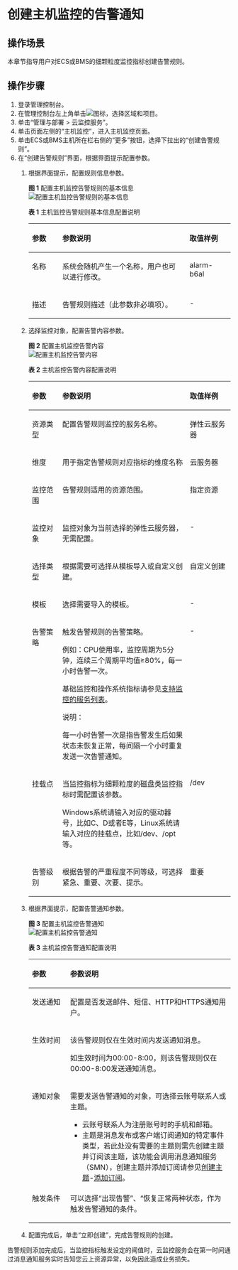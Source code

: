 # 创建主机监控的告警通知<a name="zh-cn_topic_0093338830"></a>

## 操作场景<a name="section66211028816"></a>

本章节指导用户对ECS或BMS的细颗粒度监控指标创建告警规则。

## 操作步骤<a name="section1754824010510"></a>

1.  登录管理控制台。
2.  在管理控制台左上角单击![](figures/icon-region.png)图标，选择区域和项目。
3.  单击“管理与部署 \> 云监控服务”。
4.  单击页面左侧的“主机监控”，进入主机监控页面。
5.  单击ECS或BMS主机所在栏右侧的“更多”按钮，选择下拉出的“创建告警规则”。
6.  在“创建告警规则”界面，根据界面提示配置参数。
    1.  根据界面提示，配置规则信息参数。

        **图 1**  配置主机监控告警规则的基本信息<a name="fig283216161388"></a>  
        ![](figures/配置主机监控告警规则的基本信息.png "配置主机监控告警规则的基本信息")

        **表 1**  主机监控告警规则基本信息配置说明

        <a name="table17694105411317"></a>
        <table><thead align="left"><tr id="row18694135418312"><th class="cellrowborder" valign="top" width="14.97%" id="mcps1.2.4.1.1"><p id="p4694195463111"><a name="p4694195463111"></a><a name="p4694195463111"></a>参数</p>
        </th>
        <th class="cellrowborder" valign="top" width="62.96000000000001%" id="mcps1.2.4.1.2"><p id="p12694175417314"><a name="p12694175417314"></a><a name="p12694175417314"></a>参数说明</p>
        </th>
        <th class="cellrowborder" valign="top" width="22.07%" id="mcps1.2.4.1.3"><p id="p156947547311"><a name="p156947547311"></a><a name="p156947547311"></a>取值样例</p>
        </th>
        </tr>
        </thead>
        <tbody><tr id="row17694105423111"><td class="cellrowborder" valign="top" width="14.97%" headers="mcps1.2.4.1.1 "><p id="p7694854113110"><a name="p7694854113110"></a><a name="p7694854113110"></a>名称</p>
        </td>
        <td class="cellrowborder" valign="top" width="62.96000000000001%" headers="mcps1.2.4.1.2 "><p id="p469414543310"><a name="p469414543310"></a><a name="p469414543310"></a>系统会随机产生一个名称，用户也可以进行修改。</p>
        </td>
        <td class="cellrowborder" valign="top" width="22.07%" headers="mcps1.2.4.1.3 "><p id="p1069495418317"><a name="p1069495418317"></a><a name="p1069495418317"></a>alarm-b6al</p>
        </td>
        </tr>
        <tr id="row13694165413316"><td class="cellrowborder" valign="top" width="14.97%" headers="mcps1.2.4.1.1 "><p id="p6694115493116"><a name="p6694115493116"></a><a name="p6694115493116"></a>描述</p>
        </td>
        <td class="cellrowborder" valign="top" width="62.96000000000001%" headers="mcps1.2.4.1.2 "><p id="p0694954103120"><a name="p0694954103120"></a><a name="p0694954103120"></a>告警规则描述（此参数非必填项）。</p>
        </td>
        <td class="cellrowborder" valign="top" width="22.07%" headers="mcps1.2.4.1.3 "><p id="p169465412315"><a name="p169465412315"></a><a name="p169465412315"></a>-</p>
        </td>
        </tr>
        </tbody>
        </table>

    2.  选择监控对象，配置告警内容参数。

        **图 2**  配置主机监控告警内容<a name="fig1674320252422"></a>  
        ![](figures/配置主机监控告警内容.png "配置主机监控告警内容")

        **表 2**  主机监控告警内容配置说明

        <a name="table1838512257346"></a>
        <table><thead align="left"><tr id="row1139752563410"><th class="cellrowborder" valign="top" width="14.970000000000002%" id="mcps1.2.4.1.1"><p id="p47131055123411"><a name="p47131055123411"></a><a name="p47131055123411"></a>参数</p>
        </th>
        <th class="cellrowborder" valign="top" width="63.12000000000001%" id="mcps1.2.4.1.2"><p id="p1403152510348"><a name="p1403152510348"></a><a name="p1403152510348"></a>参数说明</p>
        </th>
        <th class="cellrowborder" valign="top" width="21.91%" id="mcps1.2.4.1.3"><p id="p14051525103417"><a name="p14051525103417"></a><a name="p14051525103417"></a>取值样例</p>
        </th>
        </tr>
        </thead>
        <tbody><tr id="row742952516349"><td class="cellrowborder" valign="top" width="14.970000000000002%" headers="mcps1.2.4.1.1 "><p id="p11436102573419"><a name="p11436102573419"></a><a name="p11436102573419"></a>资源类型</p>
        </td>
        <td class="cellrowborder" valign="top" width="63.12000000000001%" headers="mcps1.2.4.1.2 "><p id="p84399253342"><a name="p84399253342"></a><a name="p84399253342"></a>配置告警规则监控的服务名称。</p>
        </td>
        <td class="cellrowborder" valign="top" width="21.91%" headers="mcps1.2.4.1.3 "><p id="p1744032512348"><a name="p1744032512348"></a><a name="p1744032512348"></a>弹性云服务器</p>
        </td>
        </tr>
        <tr id="row1244342513412"><td class="cellrowborder" valign="top" width="14.970000000000002%" headers="mcps1.2.4.1.1 "><p id="p144512510349"><a name="p144512510349"></a><a name="p144512510349"></a>维度</p>
        </td>
        <td class="cellrowborder" valign="top" width="63.12000000000001%" headers="mcps1.2.4.1.2 "><p id="p94474258343"><a name="p94474258343"></a><a name="p94474258343"></a>用于指定告警规则对应指标的维度名称</p>
        </td>
        <td class="cellrowborder" valign="top" width="21.91%" headers="mcps1.2.4.1.3 "><p id="p164505254348"><a name="p164505254348"></a><a name="p164505254348"></a>云服务器</p>
        </td>
        </tr>
        <tr id="row84511325173416"><td class="cellrowborder" valign="top" width="14.970000000000002%" headers="mcps1.2.4.1.1 "><p id="p1645313256343"><a name="p1645313256343"></a><a name="p1645313256343"></a>监控范围</p>
        </td>
        <td class="cellrowborder" valign="top" width="63.12000000000001%" headers="mcps1.2.4.1.2 "><p id="p194561925183411"><a name="p194561925183411"></a><a name="p194561925183411"></a>告警规则适用的资源范围。</p>
        </td>
        <td class="cellrowborder" valign="top" width="21.91%" headers="mcps1.2.4.1.3 "><p id="p13459825193410"><a name="p13459825193410"></a><a name="p13459825193410"></a>指定资源</p>
        </td>
        </tr>
        <tr id="row13462172515346"><td class="cellrowborder" valign="top" width="14.970000000000002%" headers="mcps1.2.4.1.1 "><p id="p646342511342"><a name="p646342511342"></a><a name="p646342511342"></a>监控对象</p>
        </td>
        <td class="cellrowborder" valign="top" width="63.12000000000001%" headers="mcps1.2.4.1.2 "><p id="p1746792543415"><a name="p1746792543415"></a><a name="p1746792543415"></a>监控对象为当前选择的弹性云服务器，无需配置。</p>
        </td>
        <td class="cellrowborder" valign="top" width="21.91%" headers="mcps1.2.4.1.3 "><p id="p4471825123412"><a name="p4471825123412"></a><a name="p4471825123412"></a>-</p>
        </td>
        </tr>
        <tr id="row194731325183416"><td class="cellrowborder" valign="top" width="14.970000000000002%" headers="mcps1.2.4.1.1 "><p id="p647502563411"><a name="p647502563411"></a><a name="p647502563411"></a>选择类型</p>
        </td>
        <td class="cellrowborder" valign="top" width="63.12000000000001%" headers="mcps1.2.4.1.2 "><p id="p124781251343"><a name="p124781251343"></a><a name="p124781251343"></a>根据需要可选择从模板导入或自定义创建。</p>
        </td>
        <td class="cellrowborder" valign="top" width="21.91%" headers="mcps1.2.4.1.3 "><p id="p248014255345"><a name="p248014255345"></a><a name="p248014255345"></a>自定义创建</p>
        </td>
        </tr>
        <tr id="row74821125113418"><td class="cellrowborder" valign="top" width="14.970000000000002%" headers="mcps1.2.4.1.1 "><p id="p16484172514343"><a name="p16484172514343"></a><a name="p16484172514343"></a>模板</p>
        </td>
        <td class="cellrowborder" valign="top" width="63.12000000000001%" headers="mcps1.2.4.1.2 "><p id="p1948712518346"><a name="p1948712518346"></a><a name="p1948712518346"></a>选择需要导入的模板。</p>
        </td>
        <td class="cellrowborder" valign="top" width="21.91%" headers="mcps1.2.4.1.3 "><p id="p1748919255347"><a name="p1748919255347"></a><a name="p1748919255347"></a>-</p>
        </td>
        </tr>
        <tr id="row649114256342"><td class="cellrowborder" valign="top" width="14.970000000000002%" headers="mcps1.2.4.1.1 "><p id="p1349452503414"><a name="p1349452503414"></a><a name="p1349452503414"></a>告警策略</p>
        </td>
        <td class="cellrowborder" valign="top" width="63.12000000000001%" headers="mcps1.2.4.1.2 "><p id="p449616252341"><a name="p449616252341"></a><a name="p449616252341"></a>触发告警规则的告警策略。</p>
        <p id="p2095129124217"><a name="p2095129124217"></a><a name="p2095129124217"></a>例如：CPU使用率，监控周期为5分钟，连续三个周期平均值≥80%，每一小时告警一次。</p>
        <p id="p14121124018434"><a name="p14121124018434"></a><a name="p14121124018434"></a>基础监控和操作系统指标请参见<a href="支持监控的服务列表.md">支持监控的服务列表</a>。</p>
        <div class="note" id="note1712168209"><a name="note1712168209"></a><a name="note1712168209"></a><span class="notetitle"> 说明： </span><div class="notebody"><p id="p91224819013"><a name="p91224819013"></a><a name="p91224819013"></a>每一小时告警一次是指告警发生后如果状态未恢复正常，每间隔一个小时重复发送一次告警通知。</p>
        </div></div>
        </td>
        <td class="cellrowborder" valign="top" width="21.91%" headers="mcps1.2.4.1.3 "><p id="p18500122517346"><a name="p18500122517346"></a><a name="p18500122517346"></a>-</p>
        </td>
        </tr>
        <tr id="row6500102573410"><td class="cellrowborder" valign="top" width="14.970000000000002%" headers="mcps1.2.4.1.1 "><p id="p250482511349"><a name="p250482511349"></a><a name="p250482511349"></a>挂载点</p>
        </td>
        <td class="cellrowborder" valign="top" width="63.12000000000001%" headers="mcps1.2.4.1.2 "><p id="p25060258344"><a name="p25060258344"></a><a name="p25060258344"></a>当监控指标为细颗粒度的磁盘类监控指标时需配置该参数。</p>
        <p id="p12613193516571"><a name="p12613193516571"></a><a name="p12613193516571"></a>Windows系统请输入对应的驱动器号，比如C、D或者E等，Linux系统请输入对应的挂载点，比如/dev、/opt等。</p>
        </td>
        <td class="cellrowborder" valign="top" width="21.91%" headers="mcps1.2.4.1.3 "><p id="p195101225163412"><a name="p195101225163412"></a><a name="p195101225163412"></a>/dev</p>
        </td>
        </tr>
        <tr id="row1051172563420"><td class="cellrowborder" valign="top" width="14.970000000000002%" headers="mcps1.2.4.1.1 "><p id="p1951582520341"><a name="p1951582520341"></a><a name="p1951582520341"></a>告警级别</p>
        </td>
        <td class="cellrowborder" valign="top" width="63.12000000000001%" headers="mcps1.2.4.1.2 "><p id="p35162258340"><a name="p35162258340"></a><a name="p35162258340"></a>根据告警的严重程度不同等级，可选择紧急、重要、次要、提示。</p>
        </td>
        <td class="cellrowborder" valign="top" width="21.91%" headers="mcps1.2.4.1.3 "><p id="p125211258343"><a name="p125211258343"></a><a name="p125211258343"></a>重要</p>
        </td>
        </tr>
        </tbody>
        </table>

    3.  根据界面提示，配置告警通知参数。

        **图 3**  配置主机监控告警通知<a name="fig458094616420"></a>  
        ![](figures/配置主机监控告警通知.png "配置主机监控告警通知")

        **表 3**  主机监控告警通知配置说明

        <a name="table54161352427"></a>
        <table><thead align="left"><tr id="row13415173554216"><th class="cellrowborder" valign="top" width="18.87%" id="mcps1.2.3.1.1"><p id="p174151835174212"><a name="p174151835174212"></a><a name="p174151835174212"></a>参数</p>
        </th>
        <th class="cellrowborder" valign="top" width="81.13%" id="mcps1.2.3.1.2"><p id="p13415123594216"><a name="p13415123594216"></a><a name="p13415123594216"></a>参数说明</p>
        </th>
        </tr>
        </thead>
        <tbody><tr id="row3415103514420"><td class="cellrowborder" valign="top" width="18.87%" headers="mcps1.2.3.1.1 "><p id="p1741553594216"><a name="p1741553594216"></a><a name="p1741553594216"></a>发送通知</p>
        </td>
        <td class="cellrowborder" valign="top" width="81.13%" headers="mcps1.2.3.1.2 "><p id="p1641523534216"><a name="p1641523534216"></a><a name="p1641523534216"></a>配置是否发送邮件、短信、HTTP和HTTPS通知用户。</p>
        </td>
        </tr>
        <tr id="row18415153564213"><td class="cellrowborder" valign="top" width="18.87%" headers="mcps1.2.3.1.1 "><p id="p1241513574211"><a name="p1241513574211"></a><a name="p1241513574211"></a>生效时间</p>
        </td>
        <td class="cellrowborder" valign="top" width="81.13%" headers="mcps1.2.3.1.2 "><p id="p11415123518423"><a name="p11415123518423"></a><a name="p11415123518423"></a>该告警规则仅在生效时间内发送通知消息。</p>
        <p id="p44151435144210"><a name="p44151435144210"></a><a name="p44151435144210"></a>如生效时间为00:00-8:00，则该告警规则仅在00:00-8:00发送通知消息。</p>
        </td>
        </tr>
        <tr id="row164156354426"><td class="cellrowborder" valign="top" width="18.87%" headers="mcps1.2.3.1.1 "><p id="p719582316711"><a name="p719582316711"></a><a name="p719582316711"></a>通知对象</p>
        </td>
        <td class="cellrowborder" valign="top" width="81.13%" headers="mcps1.2.3.1.2 "><p id="p144152035194218"><a name="p144152035194218"></a><a name="p144152035194218"></a>需要发送告警通知的对象，可选择云账号联系人或主题。</p>
        <a name="ul15465311191116"></a><a name="ul15465311191116"></a><ul id="ul15465311191116"><li>云账号联系人为注册账号时的手机和邮箱。</li><li>主题是消息发布或客户端订阅通知的特定事件类型，若此处没有需要的主题则需先创建主题并订阅该主题，该功能会调用消息通知服务（SMN），创建主题并添加订阅请参见<a href="创建主题.md">创建主题</a>-<a href="添加订阅.md">添加订阅</a>。</li></ul>
        </td>
        </tr>
        <tr id="row1416153504210"><td class="cellrowborder" valign="top" width="18.87%" headers="mcps1.2.3.1.1 "><p id="p0415235174219"><a name="p0415235174219"></a><a name="p0415235174219"></a>触发条件</p>
        </td>
        <td class="cellrowborder" valign="top" width="81.13%" headers="mcps1.2.3.1.2 "><p id="p141617354423"><a name="p141617354423"></a><a name="p141617354423"></a>可以选择“出现告警”、“恢复正常两种状态，作为触发告警通知的条件。</p>
        </td>
        </tr>
        </tbody>
        </table>

    4.  配置完成后，单击“立即创建”，完成告警规则的创建。


告警规则添加完成后，当监控指标触发设定的阈值时，云监控服务会在第一时间通过消息通知服务实时告知您云上资源异常，以免因此造成业务损失。


